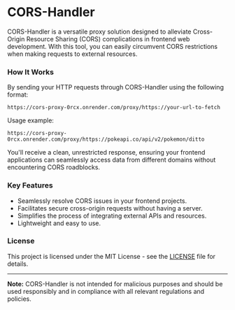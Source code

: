 # **CORS-Handler**

CORS-Handler is a versatile proxy solution designed to alleviate Cross-Origin Resource Sharing (CORS) complications in frontend web development. With this tool, you can easily circumvent CORS restrictions when making requests to external resources.

### How It Works

By sending your HTTP requests through CORS-Handler using the following format:

`https://cors-proxy-0rcx.onrender.com/proxy/https://your-url-to-fetch` 

Usage example:

    https://cors-proxy-0rcx.onrender.com/proxy/https://pokeapi.co/api/v2/pokemon/ditto

You'll receive a clean, unrestricted response, ensuring your frontend applications can seamlessly access data from different domains without encountering CORS roadblocks.



### Key Features

-   Seamlessly resolve CORS issues in your frontend projects.
-   Facilitates secure cross-origin requests without having a server.
-   Simplifies the process of integrating external APIs and resources.
-   Lightweight and easy to use.


### License

This project is licensed under the MIT License - see the [LICENSE](https://github.com/bryanlundberg/CORS-Handler/blob/main/README.md) file for details.

----------

**Note:** CORS-Handler is not intended for malicious purposes and should be used responsibly and in compliance with all relevant regulations and policies.
